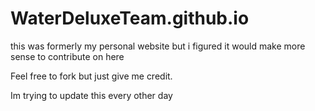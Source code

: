 # WaterDeluxeTeam.github.io
this was formerly my personal website but i figured it would make more sense to contribute on here


Feel free to fork but just give me credit. 

Im trying to update this every other day
